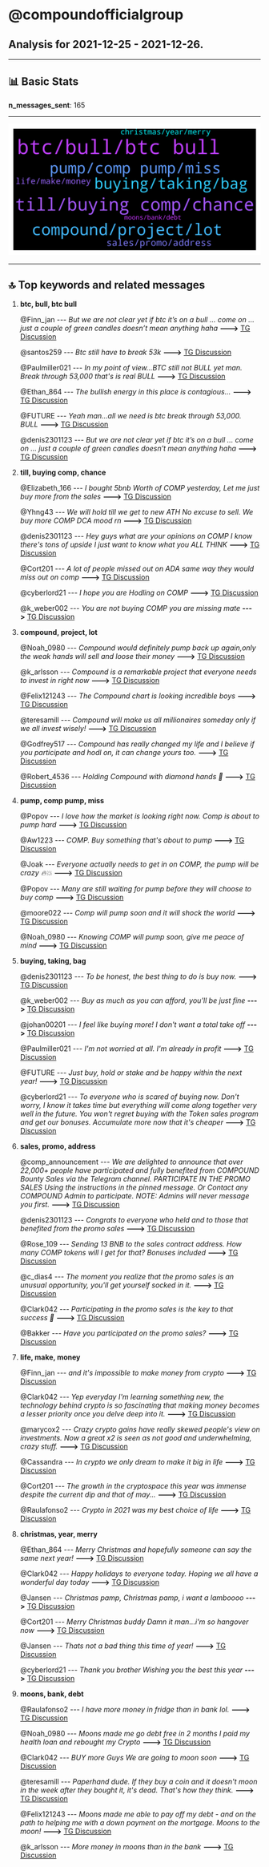 # **@compoundofficialgroup**
 ## Analysis for **2021-12-25** - **2021-12-26**.

---

## 📊 **Basic Stats**

**n_messages_sent**: 165

---
![wordcloud](compoundofficialgroup_1Days_wordcloud.png)

---


## 🔝 **Top keywords and related messages**

1. **btc, bull, btc bull**

    @Finn_jan --- *But we are not clear yet if btc it’s on a bull … come on … just a couple of green candles doesn’t mean anything haha* **--->** [TG Discussion](https://t.me/compoundofficialgroup/25695)

    @santos259 --- *Btc still have to break 53k* **--->** [TG Discussion](https://t.me/compoundofficialgroup/25690)

    @Paulmiller021 --- *In my point of view...BTC still not BULL yet man. Break through 53,000 that's is real BULL* **--->** [TG Discussion](https://t.me/compoundofficialgroup/25696)

    @Ethan_864 --- *The bullish energy in this place is contagious...* **--->** [TG Discussion](https://t.me/compoundofficialgroup/25478)

    @FUTURE --- *Yeah man...all we need is btc break through 53,000.  BULL* **--->** [TG Discussion](https://t.me/compoundofficialgroup/25693)

    @denis2301123 --- *But we are not clear yet if btc it’s on a bull … come on … just a couple of green candles doesn’t mean anything haha* **--->** [TG Discussion](https://t.me/compoundofficialgroup/25587)

2. **till, buying comp, chance**

    @Elizabeth_166 --- *I bought 5bnb Worth of COMP yesterday, Let me just buy more from the sales* **--->** [TG Discussion](https://t.me/compoundofficialgroup/25642)

    @Yhng43 --- *We will hold till we get to new ATH No excuse to sell. We buy more COMP DCA mood rn* **--->** [TG Discussion](https://t.me/compoundofficialgroup/25551)

    @denis2301123 --- *Hey guys what are your opinions on COMP  I know there's tons of upside  I just want to know what you ALL THINK* **--->** [TG Discussion](https://t.me/compoundofficialgroup/25608)

    @Cort201 --- *A lot of people missed out on ADA  same way they would miss out on comp* **--->** [TG Discussion](https://t.me/compoundofficialgroup/25645)

    @cyberlord21 --- *I hope you are Hodling on COMP* **--->** [TG Discussion](https://t.me/compoundofficialgroup/25594)

    @k_weber002 --- *You are not buying COMP you are missing mate* **--->** [TG Discussion](https://t.me/compoundofficialgroup/25598)

3. **compound, project, lot**

    @Noah_0980 --- *Compound would definitely pump back up again,only the weak hands will sell and loose their money* **--->** [TG Discussion](https://t.me/compoundofficialgroup/25634)

    @k_arlsson --- *Compound is a remarkable project that everyone needs to invest in right now* **--->** [TG Discussion](https://t.me/compoundofficialgroup/25509)

    @Felix121243 --- *The Compound chart is looking incredible boys* **--->** [TG Discussion](https://t.me/compoundofficialgroup/25606)

    @teresamill --- *Compound will make us all millionaires someday only if we all invest wisely!* **--->** [TG Discussion](https://t.me/compoundofficialgroup/25544)

    @Godfrey517 --- *Compound has really changed my life and I believe if you participate and hodl on, it can change yours too.* **--->** [TG Discussion](https://t.me/compoundofficialgroup/25521)

    @Robert_4536 --- *Holding Compound with diamond hands 💎* **--->** [TG Discussion](https://t.me/compoundofficialgroup/25635)

4. **pump, comp pump, miss**

    @Popov --- *I love how the market is looking right now. Comp is about to pump hard* **--->** [TG Discussion](https://t.me/compoundofficialgroup/25627)

    @Aw1223 --- *COMP. Buy something that's about to pump* **--->** [TG Discussion](https://t.me/compoundofficialgroup/25579)

    @Joak --- *Everyone actually needs to get in on COMP, the pump will be crazy 🔥💥* **--->** [TG Discussion](https://t.me/compoundofficialgroup/25552)

    @Popov --- *Many are still waiting for pump before they will choose to buy comp* **--->** [TG Discussion](https://t.me/compoundofficialgroup/25547)

    @moore022 --- *Comp will pump soon and it will shock the world* **--->** [TG Discussion](https://t.me/compoundofficialgroup/25528)

    @Noah_0980 --- *Knowing COMP will pump soon, give me peace of mind* **--->** [TG Discussion](https://t.me/compoundofficialgroup/25482)

5. **buying, taking, bag**

    @denis2301123 --- *To be honest, the best thing to do is buy now.* **--->** [TG Discussion](https://t.me/compoundofficialgroup/25678)

    @k_weber002 --- *Buy as much as you can afford, you'll be just fine* **--->** [TG Discussion](https://t.me/compoundofficialgroup/25672)

    @johan00201 --- *I feel like buying more!  I don't want a total take off* **--->** [TG Discussion](https://t.me/compoundofficialgroup/25669)

    @Paulmiller021 --- *I'm not worried at all. I'm already in profit* **--->** [TG Discussion](https://t.me/compoundofficialgroup/25668)

    @FUTURE --- *Just buy, hold or stake and be happy within the next year!* **--->** [TG Discussion](https://t.me/compoundofficialgroup/25655)

    @cyberlord21 --- *To everyone who is scared of buying now.  Don't worry, I know it takes time but everything will come along together very well in the future. You won't regret buying with the Token sales program and get our bonuses.  Accumulate more now that it's cheaper* **--->** [TG Discussion](https://t.me/compoundofficialgroup/25650)

6. **sales, promo, address**

    @comp_announcement --- *We are delighted to announce that over 22,000+ people have participated and fully benefited from COMPOUND Bounty Sales via the Telegram channel.   PARTICIPATE IN THE PROMO SALES Using the instructions in the pinned message.  Or   Contact any COMPOUND Admin to participate. NOTE: Admins will never message you first.* **--->** [TG Discussion](https://t.me/compoundofficialgroup/25522)

    @denis2301123 --- *Congrats to everyone who held and to those that benefited from the promo sales* **--->** [TG Discussion](https://t.me/compoundofficialgroup/25494)

    @Rose_109 --- *Sending 13 BNB to the sales contract address.  How many COMP tokens will I get for that?  Bonuses included* **--->** [TG Discussion](https://t.me/compoundofficialgroup/25679)

    @c_dias4 --- *The moment you realize that the promo sales is an unusual opportunity, you'll get yourself socked in it.* **--->** [TG Discussion](https://t.me/compoundofficialgroup/25665)

    @Clark042 --- *Participating in the promo sales is the key to that success 🤔* **--->** [TG Discussion](https://t.me/compoundofficialgroup/25545)

    @Bakker --- *Have you participated on the promo sales?* **--->** [TG Discussion](https://t.me/compoundofficialgroup/25460)

7. **life, make, money**

    @Finn_jan --- *and it's impossible to make money from crypto* **--->** [TG Discussion](https://t.me/compoundofficialgroup/25540)

    @Clark042 --- *Yep everyday I'm learning something new, the technology behind crypto is so fascinating that making money becomes a lesser priority once you delve deep into it.* **--->** [TG Discussion](https://t.me/compoundofficialgroup/25698)

    @marycox2 --- *Crazy crypto gains have really skewed people's view on investments.   Now a great x2 is seen as not good and underwhelming, crazy stuff.* **--->** [TG Discussion](https://t.me/compoundofficialgroup/25562)

    @Cassandra --- *In crypto we only dream to make it big in life* **--->** [TG Discussion](https://t.me/compoundofficialgroup/25534)

    @Cort201 --- *The growth in the cryptospace this year was immense despite the current dip and that of may...* **--->** [TG Discussion](https://t.me/compoundofficialgroup/25506)

    @Raulafonso2 --- *Crypto in 2021 was my best choice of life* **--->** [TG Discussion](https://t.me/compoundofficialgroup/25498)

8. **christmas, year, merry**

    @Ethan_864 --- *Merry Christmas and hopefully someone can say the same next year!* **--->** [TG Discussion](https://t.me/compoundofficialgroup/25502)

    @Clark042 --- *Happy holidays to everyone today. Hoping we all have a wonderful day today* **--->** [TG Discussion](https://t.me/compoundofficialgroup/25596)

    @Jansen --- *Christmas pamp, Christmas pamp, i want a lamboooo* **--->** [TG Discussion](https://t.me/compoundofficialgroup/25593)

    @Cort201 --- *Merry Christmas buddy Damn it man...i'm so hangover now* **--->** [TG Discussion](https://t.me/compoundofficialgroup/25586)

    @Jansen --- *Thats not a bad thing this time of year!* **--->** [TG Discussion](https://t.me/compoundofficialgroup/25472)

    @cyberlord21 --- *Thank you brother  Wishing you the best this year* **--->** [TG Discussion](https://t.me/compoundofficialgroup/25503)

9. **moons, bank, debt**

    @Raulafonso2 --- *I have more money in fridge than in bank lol.* **--->** [TG Discussion](https://t.me/compoundofficialgroup/25470)

    @Noah_0980 --- *Moons made me go debt free in 2 months   I paid my health loan and rebought my Crypto* **--->** [TG Discussion](https://t.me/compoundofficialgroup/25468)

    @Clark042 --- *BUY more Guys We are going to moon soon* **--->** [TG Discussion](https://t.me/compoundofficialgroup/25641)

    @teresamill --- *Paperhand dude. If they buy a coin and it doesn't moon in the week after they bought it, it's dead. That's how they think.* **--->** [TG Discussion](https://t.me/compoundofficialgroup/25559)

    @Felix121243 --- *Moons made me able to pay off my debt - and on the path to helping me with a down payment on the mortgage.  Moons to the moon!* **--->** [TG Discussion](https://t.me/compoundofficialgroup/25469)

    @k_arlsson --- *More money in moons than in the bank* **--->** [TG Discussion](https://t.me/compoundofficialgroup/25467)

